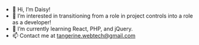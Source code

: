 - 👋 Hi, I’m Daisy!
- 👀 I’m interested in transitioning from a role in project controls into a role as a developer!
- 🌱 I’m currently learning React, PHP, and jQuery.
- 📫 Contact me at tangerine.webtech@gmail.com

<!---
kldscpcdev/kldscpcdev is a ✨ special ✨ repository because its `README.md` (this file) appears on your GitHub profile.
You can click the Preview link to take a look at your changes.
--->
